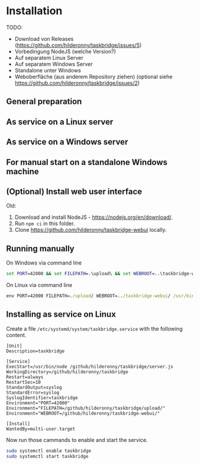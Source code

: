 # Installation

TODO:
  - Download von Releases (https://github.com/hilderonny/taskbridge/issues/5)
  - Vorbedingung NodeJS (welche Version?)
  - Auf separatem Linux Server
  - Auf separatem Windows Server
  - Standalone unter Windows
  - Weboberfläche (aus anderem Repository ziehen) (optional siehe https://github.com/hilderonny/taskbridge/issues/2)


## General preparation

## As service on a Linux server

## As service on a Windows server

## For manual start on a standalone Windows machine

## (Optional) Install web user interface





Old:

1. Download and install NodeJS - https://nodejs.org/en/download/.
2. Run `npm ci` in this folder.
3. Clone https://github.com/hilderonny/taskbridge-webui locally.

## Running manually

On Windows via command line

```cmd
set PORT=42000 && set FILEPATH=.\upload\ && set WEBROOT=..\taskbridge-webui\ && node server.js
```

On Linux via command line

```cmd
env PORT=42000 FILEPATH=./upload/ WEBROOT=../taskbridge-webui/ /usr/bin/node server.js
```

## Installing as service on Linux

Create a file `/etc/systemd/system/taskbridge.service` with the following content.

```
[Unit]
Description=taskbridge

[Service]
ExecStart=/usr/bin/node /github/hilderonny/taskbridge/server.js
WorkingDirectory=/github/hilderonny/taskbridge
Restart=always
RestartSec=10
StandardOutput=syslog
StandardError=syslog
SyslogIdentifier=taskbridge
Environment="PORT=42000"
Environment="FILEPATH=/github/hilderonny/taskbridge/upload/"
Environment="WEBROOT=/github/hilderonny/taskbridge-webui/"

[Install]
WantedBy=multi-user.target
```

Now run those cammands to enable and start the service.

```sh
sudo systemctl enable taskbridge
sudo systemctl start taskbridge
```
